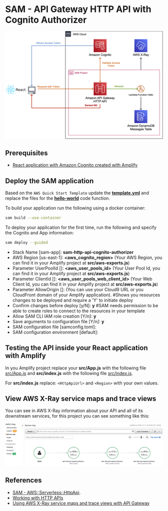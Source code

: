 # SAM - API Gateway HTTP API with Cognito Authorizer

![SAM - API Gateway HTTP API with Cognito Authorizer](images/diagram.png)

## Prerequisites

* [React application with Amazon Cognito created with Amplify](https://github.com/aurbac/amplify-react-app)

## Deploy the SAM application

Based on the `AWS Quick Start Template` update the **[template.yml](template.yml)** and replace the files for the **[hello-world](hello-world)** code function.

To build your application run the following using a docker container:

```bash
sam build --use-container
```

To deploy your application for the first time, run the following and specify the Cognito and App information:

```bash
sam deploy --guided
```

* Stack Name [sam-app]: **sam-http-api-cognito-authorizer**
* AWS Region [us-east-1]: **<aws_cognito_region>** (Your AWS Region, you can find it in your Amplify project at **src/aws-exports.js**)
* Parameter UserPoolId []: **<aws_user_pools_id>** (Your User Pool Id, you can find it in your Amplify project at **src/aws-exports.js**)
* Parameter ClientId []: **<aws_user_pools_web_client_id>** (Your Web Client Id, you can find it in your Amplify project at **src/aws-exports.js**)
* Parameter AllowOrigin []: **<UrlApplication>** (You can use your Cloud9 URL or you CloudFront domain of your Amplify application).
#Shows you resources changes to be deployed and require a 'Y' to initiate deploy
* Confirm changes before deploy [y/N]: **y**
#SAM needs permission to be able to create roles to connect to the resources in your template
* Allow SAM CLI IAM role creation [Y/n]: **y**
* Save arguments to configuration file [Y/n]: **y**
* SAM configuration file [samconfig.toml]: 
* SAM configuration environment [default]: 

## Testing the API inside your React application with Amplify

In you Amplify project replace your **src/App.js** with the following file [src/App.js](amplify/src/App.js) and **src/index.js** with the following file [src/index.js](amplify/src/index.js).

For **src/index.js** replace: `<HttpApiUrl>` and `<Region>` with your own values.

## View AWS X-Ray service maps and trace views

You can see in AWS X-Ray information about your API and all of its downstream services, for this project you can see something like this:

![View AWS X-Ray service maps and trace views](images/xray.png)

## References

* [SAM - AWS::Serverless::HttpApi](https://docs.aws.amazon.com/serverless-application-model/latest/developerguide/sam-resource-httpapi.html).
* [Working with HTTP APIs](https://docs.aws.amazon.com/apigateway/latest/developerguide/http-api.html)
* [Using AWS X-Ray service maps and trace views with API Gateway](https://docs.aws.amazon.com/apigateway/latest/developerguide/apigateway-using-xray-maps.html)